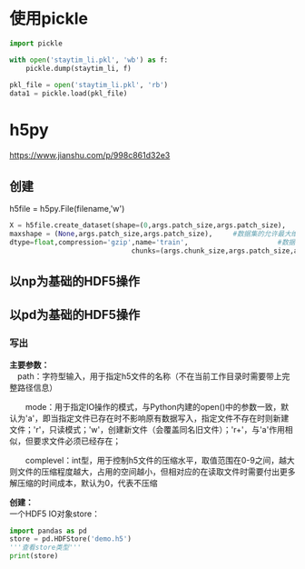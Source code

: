 # 使用pickle

```python
import pickle

with open('staytim_li.pkl', 'wb') as f:
    pickle.dump(staytim_li, f)
        
pkl_file = open('staytim_li.pkl', 'rb')
data1 = pickle.load(pkl_file)
```


# h5py

<https://www.jianshu.com/p/998c861d32e3>

## 创建

h5file = h5py.File(filename,'w')

```python
X = h5file.create_dataset(shape=(0,args.patch_size,args.patch_size),　    #数据集的维度
maxshape = (None,args.patch_size,args.patch_size),     #数据集的允许最大维度　
dtype=float,compression='gzip',name='train',                      #数据类型、是否压缩，以及数据集的名字
                              chunks=(args.chunk_size,args.patch_size,args.patch_size))         #分块存储，每一分块的大小
```


## 以np为基础的HDF5操作



## 以pd为基础的HDF5操作

### 写出

**主要参数：** \
　path：字符型输入，用于指定h5文件的名称（不在当前工作目录时需要带上完整路径信息）

　　mode：用于指定IO操作的模式，与Python内建的open()中的参数一致，默认为'a'，即当指定文件已存在时不影响原有数据写入，指定文件不存在时则新建文件；'r'，只读模式；'w'，创建新文件（会覆盖同名旧文件）；'r+'，与'a'作用相似，但要求文件必须已经存在；

　　complevel：int型，用于控制h5文件的压缩水平，取值范围在0-9之间，越大则文件的压缩程度越大，占用的空间越小，但相对应的在读取文件时需要付出更多解压缩的时间成本，默认为0，代表不压缩
  
**创建：** \
一个HDF5 IO对象store：
```python
import pandas as pd
store = pd.HDFStore('demo.h5')
'''查看store类型'''
print(store)
```
